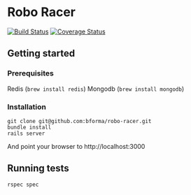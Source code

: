 # Robo Racer

[![Build Status](https://travis-ci.org/bforma/robo-racer.svg?branch=master)](https://travis-ci.org/bforma/robo-racer)
[![Coverage Status](https://coveralls.io/repos/bforma/robo-racer/badge.png)](https://coveralls.io/r/bforma/robo-racer)

## Getting started

### Prerequisites

Redis (`brew install redis`)
Mongodb (`brew install mongodb`)

### Installation

```
git clone git@github.com:bforma/robo-racer.git
bundle install
rails server
```

And point your browser to http://localhost:3000

## Running tests

`rspec spec`

